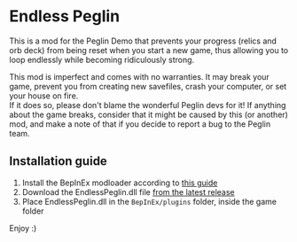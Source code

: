 # Endless Peglin

This is a mod for the Peglin Demo that prevents your progress 
(relics and orb deck) from being reset when you start a new game,
thus allowing you to loop endlessly while becoming ridiculously strong.

This mod is imperfect and comes with no warranties. It may break your game,
prevent you from creating new savefiles, crash your computer, or set your house on fire.  
If it does so, please don't blame the wonderful Peglin devs for it! If anything 
about the game breaks, consider that it might be caused by this (or another) mod,
and make a note of that if you decide to report a bug to the Peglin team.

## Installation guide
1. Install the BepInEx modloader according to [this guide](https://docs.bepinex.dev/master/articles/user_guide/installation/unity_mono.html)
2. Download the EndlessPeglin.dll file [from the latest release](https://github.com/bo0tzz/EndlessPeglin/releases/latest/download/EndlessPeglin.dll)
4. Place EndlessPeglin.dll in the `BepInEx/plugins` folder, inside the game folder

Enjoy :)
